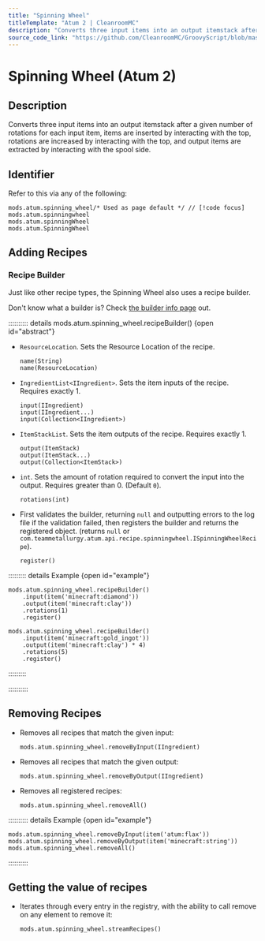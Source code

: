 ```yaml
---
title: "Spinning Wheel"
titleTemplate: "Atum 2 | CleanroomMC"
description: "Converts three input items into an output itemstack after a given number of rotations for each input item, items are inserted by interacting with the top, rotations are increased by interacting with the top, and output items are extracted by interacting with the spool side."
source_code_link: "https://github.com/CleanroomMC/GroovyScript/blob/master/src/main/java/com/cleanroommc/groovyscript/compat/mods/atum/SpinningWheel.java"
---
```


# Spinning Wheel (Atum 2)

## Description

Converts three input items into an output itemstack after a given number of rotations for each input item, items are inserted by interacting with the top, rotations are increased by interacting with the top, and output items are extracted by interacting with the spool side.

## Identifier

Refer to this via any of the following:

```groovy:no-line-numbers {1}
mods.atum.spinning_wheel/* Used as page default */ // [!code focus]
mods.atum.spinningwheel
mods.atum.spinningWheel
mods.atum.SpinningWheel
```


## Adding Recipes

### Recipe Builder

Just like other recipe types, the Spinning Wheel also uses a recipe builder.

Don't know what a builder is? Check [the builder info page](../../getting_started/builder.md) out.

:::::::::: details mods.atum.spinning_wheel.recipeBuilder() {open id="abstract"}
- `ResourceLocation`. Sets the Resource Location of the recipe.

    ```groovy:no-line-numbers
    name(String)
    name(ResourceLocation)
    ```

- `IngredientList<IIngredient>`. Sets the item inputs of the recipe. Requires exactly 1.

    ```groovy:no-line-numbers
    input(IIngredient)
    input(IIngredient...)
    input(Collection<IIngredient>)
    ```

- `ItemStackList`. Sets the item outputs of the recipe. Requires exactly 1.

    ```groovy:no-line-numbers
    output(ItemStack)
    output(ItemStack...)
    output(Collection<ItemStack>)
    ```

- `int`. Sets the amount of rotation required to convert the input into the output. Requires greater than 0. (Default `0`).

    ```groovy:no-line-numbers
    rotations(int)
    ```

- First validates the builder, returning `null` and outputting errors to the log file if the validation failed, then registers the builder and returns the registered object. (returns `null` or `com.teammetallurgy.atum.api.recipe.spinningwheel.ISpinningWheelRecipe`).

    ```groovy:no-line-numbers
    register()
    ```

::::::::: details Example {open id="example"}
```groovy:no-line-numbers
mods.atum.spinning_wheel.recipeBuilder()
    .input(item('minecraft:diamond'))
    .output(item('minecraft:clay'))
    .rotations(1)
    .register()

mods.atum.spinning_wheel.recipeBuilder()
    .input(item('minecraft:gold_ingot'))
    .output(item('minecraft:clay') * 4)
    .rotations(5)
    .register()
```

:::::::::

::::::::::

## Removing Recipes

- Removes all recipes that match the given input:

    ```groovy:no-line-numbers
    mods.atum.spinning_wheel.removeByInput(IIngredient)
    ```

- Removes all recipes that match the given output:

    ```groovy:no-line-numbers
    mods.atum.spinning_wheel.removeByOutput(IIngredient)
    ```

- Removes all registered recipes:

    ```groovy:no-line-numbers
    mods.atum.spinning_wheel.removeAll()
    ```

:::::::::: details Example {open id="example"}
```groovy:no-line-numbers
mods.atum.spinning_wheel.removeByInput(item('atum:flax'))
mods.atum.spinning_wheel.removeByOutput(item('minecraft:string'))
mods.atum.spinning_wheel.removeAll()
```

::::::::::

## Getting the value of recipes

- Iterates through every entry in the registry, with the ability to call remove on any element to remove it:

    ```groovy:no-line-numbers
    mods.atum.spinning_wheel.streamRecipes()
    ```
